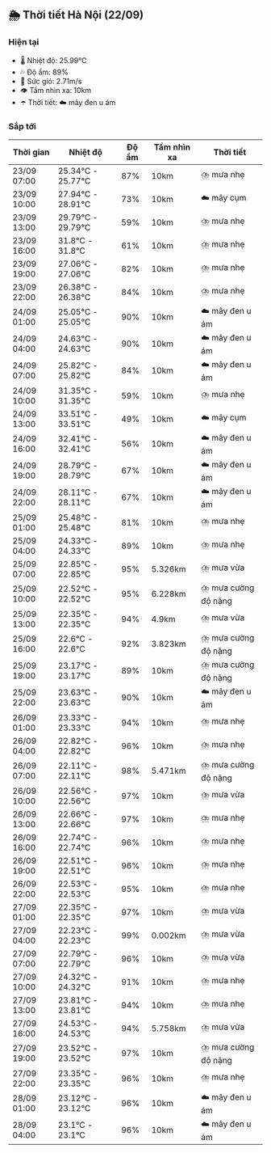 ## 🌦️ Thời tiết Hà Nội (22/09)

### Hiện tại

- 🌡️ Nhiệt độ: 25.99℃
- 💦 Độ ẩm: 89%
- 💨 Sức gió: 2.71m/s
- 👁️ Tầm nhìn xa: 10km
- ☂️ Thời tiết: ☁️ mây đen u ám

### Sắp tới

| Thời gian | Nhiệt độ | Độ ẩm | Tầm nhìn xa | Thời tiết |
| --- | --- | --- | --- | --- |
| 23/09 07:00 | 25.34℃ - 25.77℃ | 87% | 10km | ⛈️ mưa nhẹ |
| 23/09 10:00 | 27.94℃ - 28.91℃ | 73% | 10km | ☁️ mây cụm |
| 23/09 13:00 | 29.79℃ - 29.79℃ | 59% | 10km | ⛈️ mưa nhẹ |
| 23/09 16:00 | 31.8℃ - 31.8℃ | 61% | 10km | ⛈️ mưa nhẹ |
| 23/09 19:00 | 27.06℃ - 27.06℃ | 82% | 10km | ⛈️ mưa nhẹ |
| 23/09 22:00 | 26.38℃ - 26.38℃ | 84% | 10km | ⛈️ mưa nhẹ |
| 24/09 01:00 | 25.05℃ - 25.05℃ | 90% | 10km | ☁️ mây đen u ám |
| 24/09 04:00 | 24.63℃ - 24.63℃ | 90% | 10km | ☁️ mây đen u ám |
| 24/09 07:00 | 25.82℃ - 25.82℃ | 84% | 10km | ☁️ mây đen u ám |
| 24/09 10:00 | 31.35℃ - 31.35℃ | 59% | 10km | ⛈️ mưa nhẹ |
| 24/09 13:00 | 33.51℃ - 33.51℃ | 49% | 10km | ☁️ mây cụm |
| 24/09 16:00 | 32.41℃ - 32.41℃ | 56% | 10km | ☁️ mây đen u ám |
| 24/09 19:00 | 28.79℃ - 28.79℃ | 67% | 10km | ☁️ mây đen u ám |
| 24/09 22:00 | 28.11℃ - 28.11℃ | 67% | 10km | ☁️ mây đen u ám |
| 25/09 01:00 | 25.48℃ - 25.48℃ | 81% | 10km | ⛈️ mưa nhẹ |
| 25/09 04:00 | 24.33℃ - 24.33℃ | 89% | 10km | ⛈️ mưa nhẹ |
| 25/09 07:00 | 22.85℃ - 22.85℃ | 95% | 5.326km | ⛈️ mưa vừa |
| 25/09 10:00 | 22.52℃ - 22.52℃ | 95% | 6.228km | ⛈️ mưa cường độ nặng |
| 25/09 13:00 | 22.35℃ - 22.35℃ | 94% | 4.9km | ⛈️ mưa vừa |
| 25/09 16:00 | 22.6℃ - 22.6℃ | 92% | 3.823km | ⛈️ mưa cường độ nặng |
| 25/09 19:00 | 23.17℃ - 23.17℃ | 89% | 10km | ⛈️ mưa cường độ nặng |
| 25/09 22:00 | 23.63℃ - 23.63℃ | 90% | 10km | ☁️ mây đen u ám |
| 26/09 01:00 | 23.33℃ - 23.33℃ | 94% | 10km | ⛈️ mưa nhẹ |
| 26/09 04:00 | 22.82℃ - 22.82℃ | 96% | 10km | ⛈️ mưa nhẹ |
| 26/09 07:00 | 22.11℃ - 22.11℃ | 98% | 5.471km | ⛈️ mưa cường độ nặng |
| 26/09 10:00 | 22.56℃ - 22.56℃ | 97% | 10km | ⛈️ mưa vừa |
| 26/09 13:00 | 22.66℃ - 22.66℃ | 97% | 10km | ⛈️ mưa nhẹ |
| 26/09 16:00 | 22.74℃ - 22.74℃ | 96% | 10km | ⛈️ mưa nhẹ |
| 26/09 19:00 | 22.51℃ - 22.51℃ | 96% | 10km | ⛈️ mưa nhẹ |
| 26/09 22:00 | 22.53℃ - 22.53℃ | 95% | 10km | ⛈️ mưa nhẹ |
| 27/09 01:00 | 22.35℃ - 22.35℃ | 97% | 10km | ⛈️ mưa vừa |
| 27/09 04:00 | 22.23℃ - 22.23℃ | 99% | 0.002km | ⛈️ mưa vừa |
| 27/09 07:00 | 22.79℃ - 22.79℃ | 96% | 10km | ⛈️ mưa vừa |
| 27/09 10:00 | 24.32℃ - 24.32℃ | 91% | 10km | ⛈️ mưa nhẹ |
| 27/09 13:00 | 23.81℃ - 23.81℃ | 94% | 10km | ⛈️ mưa nhẹ |
| 27/09 16:00 | 24.53℃ - 24.53℃ | 94% | 5.758km | ⛈️ mưa vừa |
| 27/09 19:00 | 23.52℃ - 23.52℃ | 97% | 10km | ⛈️ mưa cường độ nặng |
| 27/09 22:00 | 23.35℃ - 23.35℃ | 96% | 10km | ⛈️ mưa nhẹ |
| 28/09 01:00 | 23.12℃ - 23.12℃ | 96% | 10km | ☁️ mây đen u ám |
| 28/09 04:00 | 23.1℃ - 23.1℃ | 96% | 10km | ☁️ mây đen u ám |
